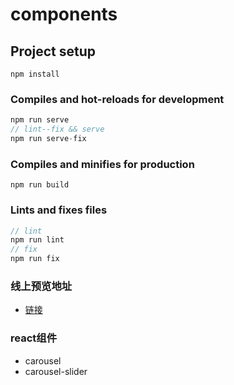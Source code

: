 # components

## Project setup

```
npm install
```

### Compiles and hot-reloads for development

```javascript
npm run serve
// lint--fix && serve
npm run serve-fix
```

### Compiles and minifies for production

```
npm run build
```

### Lints and fixes files

```javascript
// lint
npm run lint
// fix
npm run fix
```

### 线上预览地址

- [链接](http://react.junejulys.com)

### react组件

- carousel
- carousel-slider